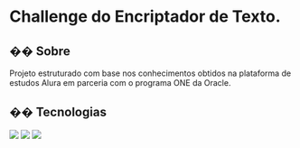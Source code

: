 <h1>Challenge do Encriptador de Texto.</h1>

<h2>�� Sobre</h2>
<p>Projeto estruturado com base nos conhecimentos obtidos na plataforma de estudos Alura em parceria com o programa ONE da Oracle.</p>

## �� Tecnologias
<div>
  <img src="https://img.shields.io/badge/HTML-239120?style=for-the-badge&logo=html5&logoColor=white">
  <img src="https://img.shields.io/badge/CSS-239120?&style=for-the-badge&logo=css3&logoColor=white">
  <img src="https://img.shields.io/badge/JavaScript-F7DF1E?style=for-the-badge&logo=javascript&logoColor=black">
</div>

